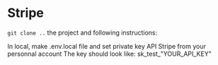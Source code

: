 # Stripe

`git clone ..` the project and following instructions: 

In local, make .env.local file and set private key API Stripe from your personnal account
The key should look like: sk_test_"YOUR_API_KEY"
